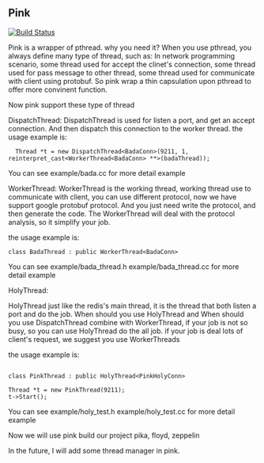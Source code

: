 ## Pink

[![Build Status](https://travis-ci.org/Qihoo360/pink)](https://travis-ci.org/Qihoo360/pink)

Pink is a wrapper of pthread. why you need it?
When you use pthread, you always define many type of thread, such as:
In network programming scenario, some thread used for accept the clinet's connection, some thread used for pass
message to other thread, some thread used for communicate with client using
protobuf.
So pink wrap a thin capsulation upon pthread to offer more convinent function.

Now pink support these type of thread

DispatchThread: 
DispatchThread is used for listen a port, and get an accept connection. And then
dispatch this connection to the worker thread. the usage example is:

```
  Thread *t = new DispatchThread<BadaConn>(9211, 1, reinterpret_cast<WorkerThread<BadaConn> **>(badaThread));

```

You can see example/bada.cc for more detail example

WorkerThread:
WorkerThread is the working thread, working thread use to communicate with
client, you can use different protocol, now we have support google protobuf
protocol. And you just need write the protocol, and then generate the code. The
WorkerThread will deal with the protocol analysis, so it simplify your job.

the usage example is:

```
class BadaThread : public WorkerThread<BadaConn>
```

You can see example/bada_thread.h example/bada_thread.cc for more detail example

HolyThread:

HolyThread just like the redis's main thread, it is the thread that both listen a port and do
the job. When should you use HolyThread and When should you use DispatchThread
combine with WorkerThread, if your job is not so busy, so you can use HolyThread
do the all job. if your job is deal lots of client's request, we suggest you use
WorkerThreads

the usage example is:

```

class PinkThread : public HolyThread<PinkHolyConn>

Thread *t = new PinkThread(9211);
t->Start();

```

You can see example/holy_test.h example/holy_test.cc for more detail example

Now we will use pink build our project pika, floyd, zeppelin

In the future, I will add some thread manager in pink.
